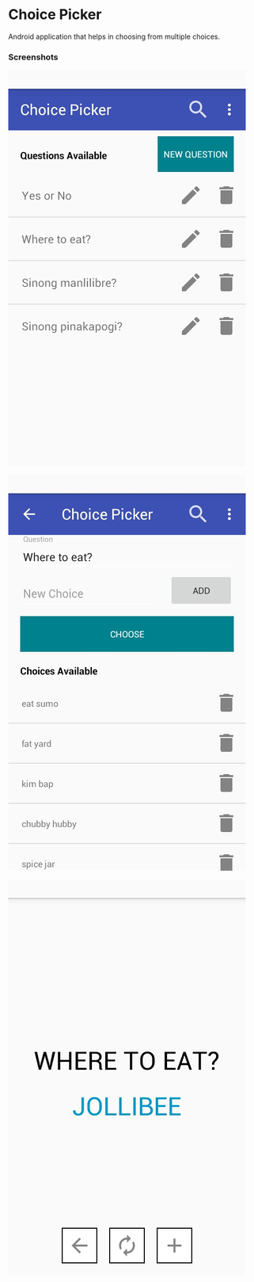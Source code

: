 # Choice Picker

Android application that helps in choosing from multiple choices.

### Screenshots
<kbd><img src="./screenshots/main.jpg"></kbd>

<kbd><img src="./screenshots/question_details.jpg"></kbd>

<kbd><img src="./screenshots/choose.jpg"></kbd>